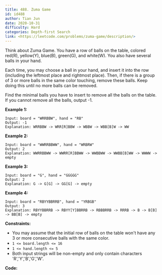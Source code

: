 ```yaml
---
title: 488. Zuma Game
id: id488
author: Tian Jun
date: 2020-10-31
difficulty: Hard
categories: Depth-first Search
link: <https://leetcode.com/problems/zuma-game/description/>
---
```


Think about Zuma Game. You have a row of balls on the table, colored red(R),
yellow(Y), blue(B), green(G), and white(W). You also have several balls in
your hand.

Each time, you may choose a ball in your hand, and insert it into the row
(including the leftmost place and rightmost place). Then, if there is a group
of 3 or more balls in the same color touching, remove these balls. Keep doing
this until no more balls can be removed.

Find the minimal balls you have to insert to remove all the balls on the
table. If you cannot remove all the balls, output -1.



**Example 1:**
            
	Input: board = "WRRBBW", hand = "RB"    
	Output: -1    
	Explanation: WRRBBW -> WRR[R]BBW -> WBBW -> WBB[B]W -> WW    

**Example 2:**
            
	Input: board = "WWRRBBWW", hand = "WRBRW"    
	Output: 2    
	Explanation: WWRRBBWW -> WWRR[R]BBWW -> WWBBWW -> WWBB[B]WW -> WWWW -> empty    

**Example 3:**
            
	Input: board = "G", hand = "GGGGG"    
	Output: 2    
	Explanation: G -> G[G] -> GG[G] -> empty     

**Example 4:**
            
	Input: board = "RBYYBBRRB", hand = "YRBGB"    
	Output: 3    
	Explanation: RBYYBBRRB -> RBYY[Y]BBRRB -> RBBBRRB -> RRRB -> B -> B[B] -> BB[B] -> empty     



**Constraints:**

  * You may assume that the initial row of balls on the table won't have any 3 or more consecutive balls with the same color.
  * `1 <= board.length <= 16`
  * `1 <= hand.length <= 5`
  * Both input strings will be non-empty and only contain characters 'R','Y','B','G','W'.


**Code:**
